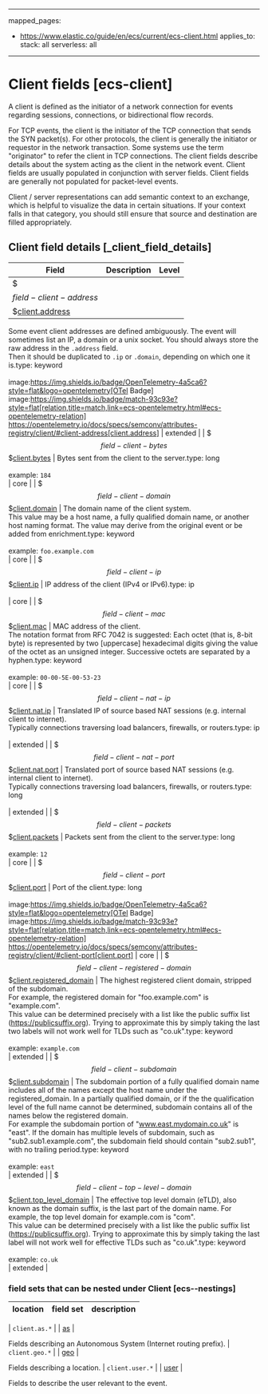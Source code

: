 <!-- This file is automatically generated. Don't edit it manually! -->
---
mapped_pages:
  - https://www.elastic.co/guide/en/ecs/current/ecs-client.html
applies_to:
  stack: all
  serverless: all
---

# Client fields [ecs-client]

A client is defined as the initiator of a network connection for events regarding sessions, connections, or bidirectional flow records.

For TCP events, the client is the initiator of the TCP connection that sends the SYN packet(s). For other protocols, the client is generally the initiator or requestor in the network transaction. Some systems use the term "originator" to refer the client in TCP connections. The client fields describe details about the system acting as the client in the network event. Client fields are usually populated in conjunction with server fields. Client fields are generally not populated for packet-level events.

Client / server representations can add semantic context to an exchange, which is helpful to visualize the data in certain situations. If your context falls in that category, you should still ensure that source and destination are filled appropriately.

## Client field details [_client_field_details]

| Field | Description | Level |
| --- | --- | --- |
| $$$field-client-address$$$[client.address](#field-client-address) |
Some event client addresses are defined ambiguously. The event will sometimes list an IP, a domain or a unix socket.  You should always store the raw address in the `.address` field.<br>Then it should be duplicated to `.ip` or `.domain`, depending on which one it is.type: keyword<br><br>
image:https://img.shields.io/badge/OpenTelemetry-4a5ca6?style=flat&logo=opentelemetry[OTel Badge] image:https://img.shields.io/badge/match-93c93e?style=flat[relation,title=match,link=ecs-opentelemetry.html#ecs-opentelemetry-relation] https://opentelemetry.io/docs/specs/semconv/attributes-registry/client/#client-address[client.address] | extended |
| $$$field-client-bytes$$$[client.bytes](#field-client-bytes) |
Bytes sent from the client to the server.type: long<br><br>
example: `184`<br> | core |
| $$$field-client-domain$$$[client.domain](#field-client-domain) |
The domain name of the client system.<br>This value may be a host name, a fully qualified domain name, or another host naming format. The value may derive from the original event or be added from enrichment.type: keyword<br><br>
example: `foo.example.com`<br> | core |
| $$$field-client-ip$$$[client.ip](#field-client-ip) |
IP address of the client (IPv4 or IPv6).type: ip<br><br>
 | core |
| $$$field-client-mac$$$[client.mac](#field-client-mac) |
MAC address of the client.<br>The notation format from RFC 7042 is suggested: Each octet (that is, 8-bit byte) is represented by two [uppercase] hexadecimal digits giving the value of the octet as an unsigned integer. Successive octets are separated by a hyphen.type: keyword<br><br>
example: `00-00-5E-00-53-23`<br> | core |
| $$$field-client-nat-ip$$$[client.nat.ip](#field-client-nat-ip) |
Translated IP of source based NAT sessions (e.g. internal client to internet).<br>Typically connections traversing load balancers, firewalls, or routers.type: ip<br><br>
 | extended |
| $$$field-client-nat-port$$$[client.nat.port](#field-client-nat-port) |
Translated port of source based NAT sessions (e.g. internal client to internet).<br>Typically connections traversing load balancers, firewalls, or routers.type: long<br><br>
 | extended |
| $$$field-client-packets$$$[client.packets](#field-client-packets) |
Packets sent from the client to the server.type: long<br><br>
example: `12`<br> | core |
| $$$field-client-port$$$[client.port](#field-client-port) |
Port of the client.type: long<br><br>
image:https://img.shields.io/badge/OpenTelemetry-4a5ca6?style=flat&logo=opentelemetry[OTel Badge] image:https://img.shields.io/badge/match-93c93e?style=flat[relation,title=match,link=ecs-opentelemetry.html#ecs-opentelemetry-relation] https://opentelemetry.io/docs/specs/semconv/attributes-registry/client/#client-port[client.port] | core |
| $$$field-client-registered-domain$$$[client.registered_domain](#field-client-registered-domain) |
The highest registered client domain, stripped of the subdomain.<br>For example, the registered domain for "foo.example.com" is "example.com".<br>This value can be determined precisely with a list like the public suffix list (https://publicsuffix.org). Trying to approximate this by simply taking the last two labels will not work well for TLDs such as "co.uk".type: keyword<br><br>
example: `example.com`<br> | extended |
| $$$field-client-subdomain$$$[client.subdomain](#field-client-subdomain) |
The subdomain portion of a fully qualified domain name includes all of the names except the host name under the registered_domain.  In a partially qualified domain, or if the the qualification level of the full name cannot be determined, subdomain contains all of the names below the registered domain.<br>For example the subdomain portion of "www.east.mydomain.co.uk" is "east". If the domain has multiple levels of subdomain, such as "sub2.sub1.example.com", the subdomain field should contain "sub2.sub1", with no trailing period.type: keyword<br><br>
example: `east`<br> | extended |
| $$$field-client-top-level-domain$$$[client.top_level_domain](#field-client-top-level-domain) |
The effective top level domain (eTLD), also known as the domain suffix, is the last part of the domain name. For example, the top level domain for example.com is "com".<br>This value can be determined precisely with a list like the public suffix list (https://publicsuffix.org). Trying to approximate this by simply taking the last label will not work well for effective TLDs such as "co.uk".type: keyword<br><br>
example: `co.uk`<br> | extended |


### field sets that can be nested under Client [ecs--nestings]

| location | field set | description |
|---|---|---|

| `client.as.*` |
| [as](#ecs-as) |

Fields describing an Autonomous System (Internet routing prefix).
| `client.geo.*` |
| [geo](#ecs-geo) |

Fields describing a location.
| `client.user.*` |
| [user](#ecs-user) |

Fields to describe the user relevant to the event.
